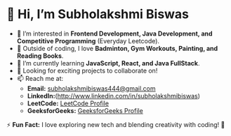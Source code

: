 # 👋 Hi, I’m Subholakshmi Biswas
- 👀 I’m interested in **Frontend Development, Java Development, and Competitive Programming** (Everyday Leetcode).  
- 🎨 Outside of coding, I love **Badminton, Gym Workouts, Painting, and Reading Books**.  
- 🌱 I’m currently learning **JavaScript, React, and Java FullStack**.  
- 🎯 Looking for exciting projects to collaborate on!  
- 📫 Reach me at:  
  - **Email:** subholakshmibiswas444@gmail.com  
  - **LinkedIn:**(http://www.linkedin.com/in/subholakshmibiswas)  
  - **LeetCode:** [LeetCode Profile](https://leetcode.com/u/subhlakshmi/)  
  - **GeeksforGeeks:** [GeeksforGeeks Profile](https://www.geeksforgeeks.org/user/subholakshmcyrg/)  

⚡ **Fun Fact:** I love exploring new tech and blending creativity with coding! 🚀  


